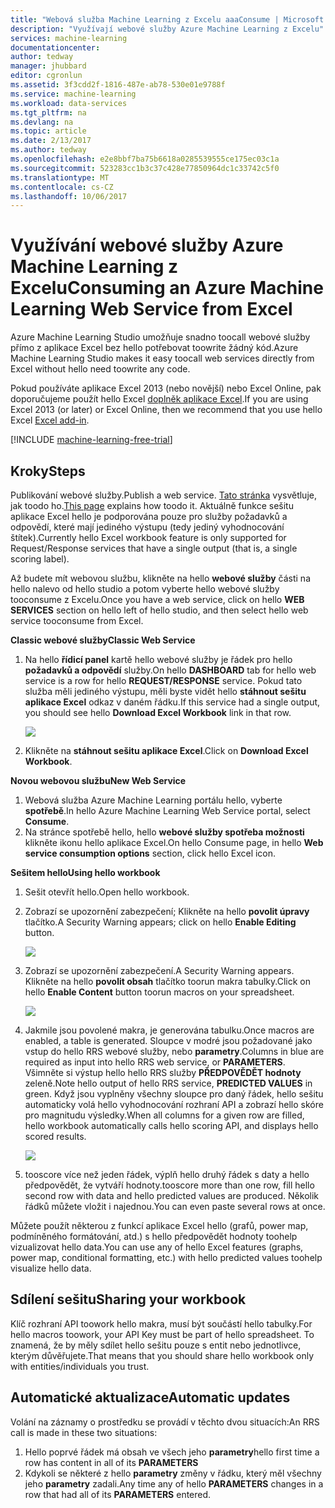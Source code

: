 ```yaml
---
title: "Webová služba Machine Learning z Excelu aaaConsume | Microsoft Docs"
description: "Využívají webové služby Azure Machine Learning z Excelu"
services: machine-learning
documentationcenter: 
author: tedway
manager: jhubbard
editor: cgronlun
ms.assetid: 3f3cdd2f-1816-487e-ab78-530e01e9788f
ms.service: machine-learning
ms.workload: data-services
ms.tgt_pltfrm: na
ms.devlang: na
ms.topic: article
ms.date: 2/13/2017
ms.author: tedway
ms.openlocfilehash: e2e8bbf7ba75b6618a0285539555ce175ec03c1a
ms.sourcegitcommit: 523283cc1b3c37c428e77850964dc1c33742c5f0
ms.translationtype: MT
ms.contentlocale: cs-CZ
ms.lasthandoff: 10/06/2017
---
```

# <a name="consuming-an-azure-machine-learning-web-service-from-excel"></a><span data-ttu-id="8f6c5-103">Využívání webové služby Azure Machine Learning z Excelu</span><span class="sxs-lookup"><span data-stu-id="8f6c5-103">Consuming an Azure Machine Learning Web Service from Excel</span></span>
 <span data-ttu-id="8f6c5-104">Azure Machine Learning Studio umožňuje snadno toocall webové služby přímo z aplikace Excel bez hello potřebovat toowrite žádný kód.</span><span class="sxs-lookup"><span data-stu-id="8f6c5-104">Azure Machine Learning Studio makes it easy toocall web services directly from Excel without hello need toowrite any code.</span></span>

<span data-ttu-id="8f6c5-105">Pokud používáte aplikace Excel 2013 (nebo novější) nebo Excel Online, pak doporučujeme použít hello Excel [doplněk aplikace Excel](machine-learning-excel-add-in-for-web-services.md).</span><span class="sxs-lookup"><span data-stu-id="8f6c5-105">If you are using Excel 2013 (or later) or Excel Online, then we recommend that you use hello Excel [Excel add-in](machine-learning-excel-add-in-for-web-services.md).</span></span>

[!INCLUDE [machine-learning-free-trial](../../includes/machine-learning-free-trial.md)]

## <a name="steps"></a><span data-ttu-id="8f6c5-106">Kroky</span><span class="sxs-lookup"><span data-stu-id="8f6c5-106">Steps</span></span>
<span data-ttu-id="8f6c5-107">Publikování webové služby.</span><span class="sxs-lookup"><span data-stu-id="8f6c5-107">Publish a web service.</span></span> <span data-ttu-id="8f6c5-108">[Tato stránka](machine-learning-walkthrough-5-publish-web-service.md) vysvětluje, jak toodo ho.</span><span class="sxs-lookup"><span data-stu-id="8f6c5-108">[This page](machine-learning-walkthrough-5-publish-web-service.md) explains how toodo it.</span></span> <span data-ttu-id="8f6c5-109">Aktuálně funkce sešitu aplikace Excel hello je podporována pouze pro služby požadavků a odpovědí, které mají jediného výstupu (tedy jediný vyhodnocování štítek).</span><span class="sxs-lookup"><span data-stu-id="8f6c5-109">Currently hello Excel workbook feature is only supported for Request/Response services that have a single output (that is, a single scoring label).</span></span> 

<span data-ttu-id="8f6c5-110">Až budete mít webovou službu, klikněte na hello **webové služby** části na hello nalevo od hello studio a potom vyberte hello webové služby tooconsume z Excelu.</span><span class="sxs-lookup"><span data-stu-id="8f6c5-110">Once you have a web service, click on hello **WEB SERVICES** section on hello left of hello studio, and then select hello web service tooconsume from Excel.</span></span>

<span data-ttu-id="8f6c5-111">**Classic webové služby**</span><span class="sxs-lookup"><span data-stu-id="8f6c5-111">**Classic Web Service**</span></span>

1. <span data-ttu-id="8f6c5-112">Na hello **řídicí panel** kartě hello webové služby je řádek pro hello **požadavků a odpovědí** služby.</span><span class="sxs-lookup"><span data-stu-id="8f6c5-112">On hello **DASHBOARD** tab for hello web service is a row for hello **REQUEST/RESPONSE** service.</span></span> <span data-ttu-id="8f6c5-113">Pokud tato služba měli jediného výstupu, měli byste vidět hello **stáhnout sešitu aplikace Excel** odkaz v daném řádku.</span><span class="sxs-lookup"><span data-stu-id="8f6c5-113">If this service had a single output, you should see hello **Download Excel Workbook** link in that row.</span></span>
   
    ![][1]
2. <span data-ttu-id="8f6c5-114">Klikněte na **stáhnout sešitu aplikace Excel**.</span><span class="sxs-lookup"><span data-stu-id="8f6c5-114">Click on **Download Excel Workbook**.</span></span>

<span data-ttu-id="8f6c5-115">**Novou webovou službu**</span><span class="sxs-lookup"><span data-stu-id="8f6c5-115">**New Web Service**</span></span>

1. <span data-ttu-id="8f6c5-116">Webová služba Azure Machine Learning portálu hello, vyberte **spotřebě**.</span><span class="sxs-lookup"><span data-stu-id="8f6c5-116">In hello Azure Machine Learning Web Service portal, select **Consume**.</span></span>
2. <span data-ttu-id="8f6c5-117">Na stránce spotřebě hello, hello **webové služby spotřeba možnosti** klikněte ikonu hello aplikace Excel.</span><span class="sxs-lookup"><span data-stu-id="8f6c5-117">On hello Consume page, in hello **Web service consumption options** section, click hello Excel icon.</span></span>

<span data-ttu-id="8f6c5-118">**Sešitem hello**</span><span class="sxs-lookup"><span data-stu-id="8f6c5-118">**Using hello workbook**</span></span>

1. <span data-ttu-id="8f6c5-119">Sešit otevřít hello.</span><span class="sxs-lookup"><span data-stu-id="8f6c5-119">Open hello workbook.</span></span>
2. <span data-ttu-id="8f6c5-120">Zobrazí se upozornění zabezpečení; Klikněte na hello **povolit úpravy** tlačítko.</span><span class="sxs-lookup"><span data-stu-id="8f6c5-120">A Security Warning appears; click on hello **Enable Editing** button.</span></span>
   
    ![][2]
3. <span data-ttu-id="8f6c5-121">Zobrazí se upozornění zabezpečení.</span><span class="sxs-lookup"><span data-stu-id="8f6c5-121">A Security Warning appears.</span></span> <span data-ttu-id="8f6c5-122">Klikněte na hello **povolit obsah** tlačítko toorun makra tabulky.</span><span class="sxs-lookup"><span data-stu-id="8f6c5-122">Click on hello **Enable Content** button toorun macros on your spreadsheet.</span></span>
   
    ![][3]
4. <span data-ttu-id="8f6c5-123">Jakmile jsou povolené makra, je generována tabulku.</span><span class="sxs-lookup"><span data-stu-id="8f6c5-123">Once macros are enabled, a table is generated.</span></span> <span data-ttu-id="8f6c5-124">Sloupce v modré jsou požadované jako vstup do hello RRS webové služby, nebo **parametry**.</span><span class="sxs-lookup"><span data-stu-id="8f6c5-124">Columns in blue are required as input into hello RRS web service, or **PARAMETERS**.</span></span> <span data-ttu-id="8f6c5-125">Všimněte si výstup hello hello RRS služby **PŘEDPOVĚDĚT hodnoty** zeleně.</span><span class="sxs-lookup"><span data-stu-id="8f6c5-125">Note hello output of hello RRS service, **PREDICTED VALUES** in green.</span></span> <span data-ttu-id="8f6c5-126">Když jsou vyplněny všechny sloupce pro daný řádek, hello sešitu automaticky volá hello vyhodnocování rozhraní API a zobrazí hello skóre pro magnitudu výsledky.</span><span class="sxs-lookup"><span data-stu-id="8f6c5-126">When all columns for a given row are filled, hello workbook automatically calls hello scoring API, and displays hello scored results.</span></span>
   
    ![][4]
5. <span data-ttu-id="8f6c5-127">tooscore více než jeden řádek, výplň hello druhý řádek s daty a hello předpovědět, že vytváří hodnoty.</span><span class="sxs-lookup"><span data-stu-id="8f6c5-127">tooscore more than one row, fill hello second row with data and hello predicted values are produced.</span></span> <span data-ttu-id="8f6c5-128">Několik řádků můžete vložit i najednou.</span><span class="sxs-lookup"><span data-stu-id="8f6c5-128">You can even paste several rows at once.</span></span>

<span data-ttu-id="8f6c5-129">Můžete použít některou z funkcí aplikace Excel hello (grafů, power map, podmíněného formátování, atd.) s hello předpovědět hodnoty toohelp vizualizovat hello data.</span><span class="sxs-lookup"><span data-stu-id="8f6c5-129">You can use any of hello Excel features (graphs, power map, conditional formatting, etc.) with hello predicted values toohelp visualize hello data.</span></span>    

## <a name="sharing-your-workbook"></a><span data-ttu-id="8f6c5-130">Sdílení sešitu</span><span class="sxs-lookup"><span data-stu-id="8f6c5-130">Sharing your workbook</span></span>
<span data-ttu-id="8f6c5-131">Klíč rozhraní API toowork hello makra, musí být součástí hello tabulky.</span><span class="sxs-lookup"><span data-stu-id="8f6c5-131">For hello macros toowork, your API Key must be part of hello spreadsheet.</span></span> <span data-ttu-id="8f6c5-132">To znamená, že by měly sdílet hello sešitu pouze s entit nebo jednotlivce, kterým důvěřujete.</span><span class="sxs-lookup"><span data-stu-id="8f6c5-132">That means that you should share hello workbook only with entities/individuals you trust.</span></span>

## <a name="automatic-updates"></a><span data-ttu-id="8f6c5-133">Automatické aktualizace</span><span class="sxs-lookup"><span data-stu-id="8f6c5-133">Automatic updates</span></span>
<span data-ttu-id="8f6c5-134">Volání na záznamy o prostředku se provádí v těchto dvou situacích:</span><span class="sxs-lookup"><span data-stu-id="8f6c5-134">An RRS call is made in these two situations:</span></span>

1. <span data-ttu-id="8f6c5-135">Hello poprvé řádek má obsah ve všech jeho **parametry**</span><span class="sxs-lookup"><span data-stu-id="8f6c5-135">hello first time a row has content in all of its **PARAMETERS**</span></span>
2. <span data-ttu-id="8f6c5-136">Kdykoli se některé z hello **parametry** změny v řádku, který měl všechny jeho **parametry** zadali.</span><span class="sxs-lookup"><span data-stu-id="8f6c5-136">Any time any of hello **PARAMETERS** changes in a row that had all of its **PARAMETERS** entered.</span></span>

[1]: ./media/machine-learning-consuming-from-excel/excellink.png
[2]: ./media/machine-learning-consuming-from-excel/enableeditting.png
[3]: ./media/machine-learning-consuming-from-excel/enablecontent.png
[4]: ./media/machine-learning-consuming-from-excel/sampletable.png

